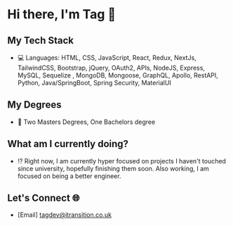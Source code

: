 # Hi there, I'm Tag 👋

## My Tech Stack
- 💻 Languages: HTML, CSS, JavaScript, React, Redux, NextJs, TailwindCSS, Bootstrap, jQuery, OAuth2, APIs, NodeJS, Express, MySQL, Sequelize
, MongoDB, Mongoose, GraphQL, Apollo, RestAPI, Python, Java/SpringBoot, Spring Security, MaterialUI

## My Degrees
- 🏫 Two Masters Degrees, One Bachelors degree

## What am I currently doing?
- ⁉ Right now, I am currently hyper focused on projects I haven't touched since university, hopefully finishing them soon. Also working, I am focused on being a better engineer.

## Let's Connect 🌐
- [Email] tagdev@itransition.co.uk


